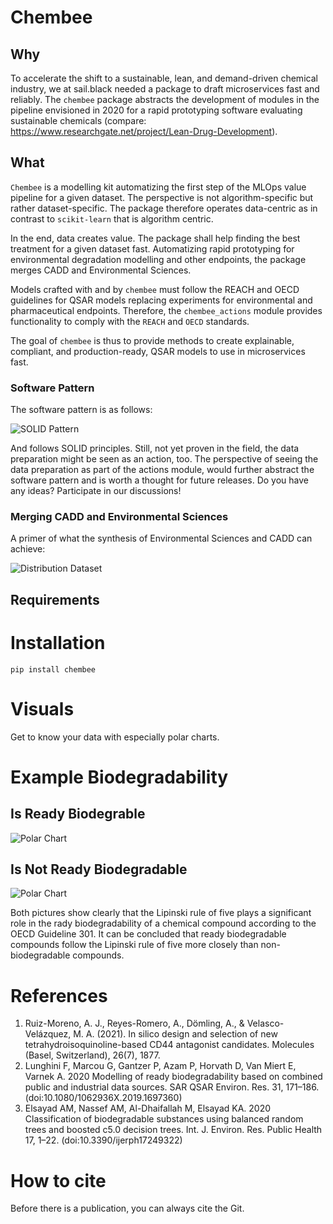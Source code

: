 # Chembee

## Why

To accelerate the shift to a sustainable, lean, and demand-driven chemical industry, we at sail.black needed a package to draft microservices fast and reliably. The `chembee` package abstracts the development of modules in the pipeline envisioned in 2020 for a rapid prototyping software evaluating sustainable chemicals (compare: https://www.researchgate.net/project/Lean-Drug-Development).

## What

`Chembee` is a modelling kit automatizing the first step of the MLOps value pipeline for a given dataset. The perspective is not algorithm-specific but rather 
dataset-specific. The package therefore operates data-centric as in contrast to `scikit-learn` that is algorithm centric. 

In the end, data creates value. The package shall help finding the best treatment for a given dataset fast. Automatizing rapid prototyping for environmental degradation modelling and other endpoints, the package merges CADD and Environmental Sciences. 

Models crafted with and by `chembee` must follow the REACH and OECD guidelines for QSAR models replacing experiments for environmental and pharmaceutical endpoints. Therefore, the `chembee_actions` module provides functionality to comply with the `REACH` and `OECD` standards. 

The goal of `chembee` is thus to provide methods to create explainable, compliant, and production-ready, QSAR models to use in microservices fast.

### Software Pattern

The software pattern is as follows: 

![SOLID Pattern](solid_pattern_white.png)

And follows SOLID principles. Still, not yet proven in the field, the data preparation might be seen as an action, too. The perspective of seeing the 
data preparation as part of the actions module, would further abstract the software pattern and is worth a thought for future releases. Do you have any ideas? Participate in our discussions!

### Merging CADD and Environmental Sciences

A primer of what the synthesis of Environmental Sciences and CADD can achieve:

![Distribution Dataset](tests/plots/plots.png)

## Requirements 


# Installation 
```
pip install chembee
```

# Visuals 
Get to know your data with especially polar charts. 

# Example Biodegradability
## Is Ready Biodegrable
![Polar Chart](tests/plots/BiodegPolar.png)
## Is Not Ready Biodegradable
![Polar Chart](tests/plots/NBiodegPolar.png)

Both pictures show clearly that the Lipinski rule of five plays a significant role in the rady biodegradability of a chemical compound according to the OECD Guideline 301. It can be concluded that ready biodegradable compounds follow the Lipinski rule of five more closely than non-biodegradable compounds. 


# References 

1. Ruiz-Moreno, A. J., Reyes-Romero, A., Dömling, A., & Velasco-Velázquez, M. A. (2021). In silico design and selection of new tetrahydroisoquinoline-based CD44 antagonist candidates. Molecules (Basel, Switzerland), 26(7), 1877.
2. Lunghini F, Marcou G, Gantzer P, Azam P, Horvath D, Van Miert E, Varnek A. 2020 Modelling of ready biodegradability based on combined public and industrial data sources. SAR QSAR Environ. Res. 31, 171–186. (doi:10.1080/1062936X.2019.1697360)
3. Elsayad AM, Nassef AM, Al-Dhaifallah M, Elsayad KA. 2020 Classification of biodegradable substances using balanced random trees and boosted c5.0 decision trees. Int. J. Environ. Res. Public Health 17, 1–22. (doi:10.3390/ijerph17249322)

# How to cite

Before there is a publication, you can always cite the Git. 



